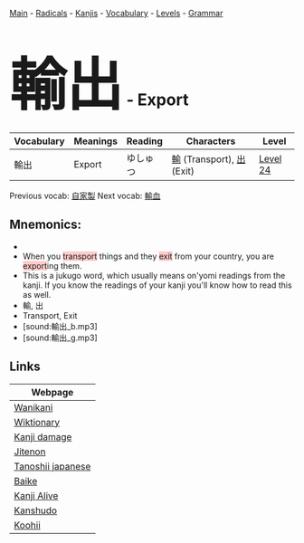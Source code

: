 <style> bigfont {font-size: 100px}</style>
[Main](../README.md) -
[Radicals](../radicals.md) -
[Kanjis](../kanjis.md) -
[Vocabulary](../vocabulary.md) -
[Levels](../levels.md) -
[Grammar](../grammar.md)
# <bigfont> 輸出</bigfont> - Export 

| Vocabulary | Meanings | Reading | Characters | Level |
| --- | --- | --- | --- | --- |
| 輸出 | Export | ゆしゅつ |  [輸](../kanjis/輸.md) (Transport), [出](../kanjis/出.md) (Exit) | [Level 24](../levels/wk_level24.md) |

Previous vocab: [自家製](自家製.md) Next vocab: [輸血](輸血.md) 

## Mnemonics:

* 
* When you <span style="background-color:#ffcccb"> transport</span> things and they <span style="background-color:#ffcccb"> exit</span> from your country, you are <span style="background-color:#ffcccb"> export</span>ing them.
* This is a jukugo word, which usually means on'yomi readings from the kanji. If you know the readings of your kanji you'll know how to read this as well.
* 輸, 出
* Transport, Exit
* [sound:輸出_b.mp3]
* [sound:輸出_g.mp3]


## Links 

| Webpage |
| --- |
| [Wanikani          ](https://www.wanikani.com/kanji/輸出) |
| [Wiktionary        ](https://en.wiktionary.org/wiki/輸出) |
| [Kanji damage      ](http://www.kanjidamage.com/kanji/search?utf8=✓&q=輸出) |
| [Jitenon           ](https://jitenon.com/kanji/輸出) |
| [Tanoshii japanese ](https://www.tanoshiijapanese.com/dictionary/kanji.cfm?k=輸出) |
| [Baike             ](https://baike.baidu.com/item/輸出) |
| [Kanji Alive       ](https://app.kanjialive.com/輸出) |
| [Kanshudo          ](https://www.kanshudo.com/searchmn?q=輸出) |
| [Koohii            ](https://kanji.koohii.com/study/kanji/輸出) |
